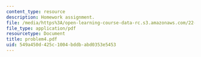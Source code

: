 ```yaml
---
content_type: resource
description: Homework assignment.
file: /media/https%3A/open-learning-course-data-rc.s3.amazonaws.com/22-314j-structural-mechanics-in-nuclear-power-technology-fall-2006/549a450d425c1004bddbabd0353e5453_problem4.pdf
file_type: application/pdf
resourcetype: Document
title: problem4.pdf
uid: 549a450d-425c-1004-bddb-abd0353e5453
---
```

